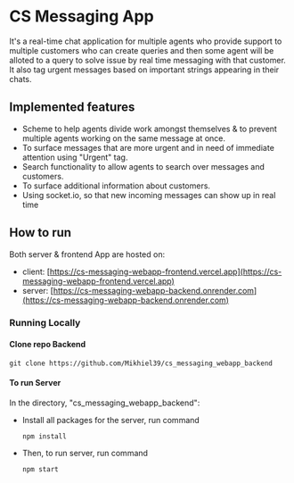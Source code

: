 # CS Messaging App
It's a real-time chat application for multiple agents who provide support to multiple customers who can create queries and then some agent will be alloted to a query to solve issue by real time messaging with that customer. It also tag urgent messages based on important strings appearing in their chats.

## Implemented features
- Scheme to help agents divide work amongst themselves & to prevent multiple agents working on the same message at once.
- To surface messages that are more urgent and in need of immediate attention using "Urgent" tag.
- Search functionality to allow agents to search over messages and customers.
- To surface additional information about customers.
- Using socket.io, so that new incoming messages can show up in real time

## How to run 

Both server & frontend App are hosted on:

- client: [https://cs-messaging-webapp-frontend.vercel.app](https://cs-messaging-webapp-frontend.vercel.app)
- server: [https://cs-messaging-webapp-backend.onrender.com](https://cs-messaging-webapp-backend.onrender.com)

### Running Locally

#### Clone repo Backend
    
    git clone https://github.com/Mikhiel39/cs_messaging_webapp_backend
   

#### To run Server
In the directory, "cs_messaging_webapp_backend":

- Install all packages for the server, run command 
    ```
    npm install
    ```

- Then, to run server, run command
    ```
    npm start
    ```
